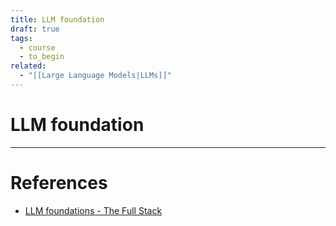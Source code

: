 ```yaml
---
title: LLM foundation
draft: true
tags:
  - course
  - to_begin
related:
  - "[[Large Language Models|LLMs]]"
---
```

# LLM foundation


---
# References
- [LLM foundations - The Full Stack](https://fullstackdeeplearning.com/llm-bootcamp/spring-2023/llm-foundations/)